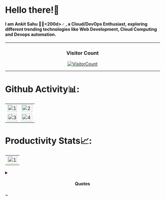 # Hello there!👋

#### I am Ankit Sahu 🙋🏻<200d>♂️ , a Cloud/DevOps Enthusiast, exploring different trending technologies like Web Development, Cloud Computing and Devops automation.

<hr>
<h3 align="center">Visitor Count</h3>
<a align="center" href="https://profile-counter.glitch.me/{an618}/count.svg">

  ![VisitorCount](https://profile-counter.glitch.me/{an618}/count.svg)

</a>
<hr>


# Github Activity📊:
<table>
  <tr>
    <td><img src="https://github-readme-stats.vercel.app/api?username=an618&theme=radical&show_icons=true"  display=block width=100% height=auto  alt="1" ></td>
    <td><img src="https://github-readme-stats.vercel.app/api/top-langs/?username=an618&theme=radical&layout=compact&hide=Jupyter%20Notebook"  display=block width=100% height=auto  alt="2" ></td>
   </tr>
   <tr>
      <td><img src="https://github-readme-streak-stats.herokuapp.com/?user=an618&theme=tokyonight"  display=block width=100% height=auto alt="3" ></td>
     <td><img src="https://github-readme-stats.vercel.app/api/wakatime?username=AnkitSahu&custom_title=Language%20Stats&layout=compact&theme=tokyonight" align="right" display=block width=100% height=auto  alt="4"  >
  </td>
  </tr>
</table>

# Productivity Stats📈:
<table>
  <tr>
    <td><img src="https://github-profile-summary-cards.vercel.app/api/cards/profile-details?username=an618&theme=monokai"  display=block width=100% height=auto  alt="1" ></td>
   </tr>
</table>

<details>
  <summary> <h4 align="center"> Quotes </h4> </summary>

  ## ✍ 🏻 Start Your Day With Inspiring Quotes:

  ![](https://quotes-github-readme.vercel.app/api?type=horizontal&theme=dark)

</details>
~

